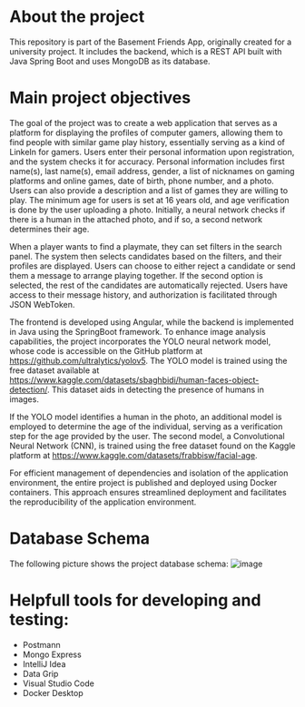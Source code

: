 # About the project
This repository is part of the Basement Friends App, originally created for a university project. It includes the backend, which is a REST API built with Java Spring Boot and uses MongoDB as its database.

# Main project objectives
The goal of the project was to create a web application that serves as a platform for displaying the profiles of computer gamers, allowing them to find people with similar game play history, essentially serving as a kind of LinkeIn for gamers. Users enter their personal information upon registration, and the system checks it for accuracy. Personal information includes first name(s), last name(s), email address, gender, a list of nicknames on gaming platforms and online games, date of birth, phone number, and a photo. Users can also provide a description and a list of games they are willing to play. The minimum age for users is set at 16 years old, and age verification is done by the user uploading a photo. Initially, a neural network checks if there is a human in the attached photo, and if so, a second network determines their age.

When a player wants to find a playmate, they can set filters in the search panel. The system then selects candidates based on the filters, and their profiles are displayed. Users can choose to either reject a candidate or send them a message to arrange playing together. If the second option is selected, the rest of the candidates are automatically rejected. Users have access to their message history, and authorization is facilitated through JSON WebToken.

The frontend is developed using Angular, while the backend is implemented in Java using the SpringBoot framework. To enhance image analysis capabilities, the project incorporates the YOLO neural network model, whose code is accessible on the GitHub platform at https://github.com/ultralytics/yolov5. The YOLO model is trained using the free dataset available at https://www.kaggle.com/datasets/sbaghbidi/human-faces-object-detection/. This dataset aids in detecting the presence of humans in images.

If the YOLO model identifies a human in the photo, an additional model is employed to determine the age of the individual, serving as a verification step for the age provided by the user. The second model, a Convolutional Neural Network (CNN), is trained using the free dataset found on the Kaggle platform at https://www.kaggle.com/datasets/frabbisw/facial-age.

For efficient management of dependencies and isolation of the application environment, the entire project is published and deployed using Docker containers. This approach ensures streamlined deployment and facilitates the reproducibility of the application environment.


# Database Schema
The following picture shows the project database schema:
![image](https://github.com/Basement-Friends/backend/assets/72508414/d57d1d57-0e35-41f1-8e28-2e39a2891fe5)

# Helpfull tools for developing and testing:
* Postmann
* Mongo Express
* IntelliJ Idea
* Data Grip
* Visual Studio Code
* Docker Desktop
